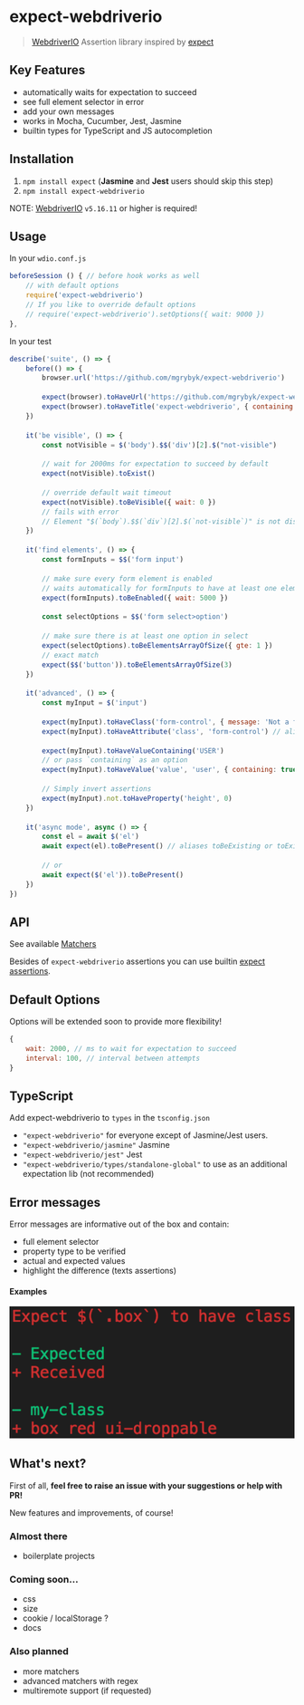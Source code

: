 # expect-webdriverio

> [WebdriverIO](https://webdriver.io/) Assertion library inspired by [expect](https://www.npmjs.com/package/expect)

## Key Features

- automatically waits for expectation to succeed
- see full element selector in error
- add your own messages
- works in Mocha, Cucumber, Jest, Jasmine
- builtin types for TypeScript and JS autocompletion

## Installation

1. `npm install expect` (**Jasmine** and **Jest** users should skip this step)
2. `npm install expect-webdriverio`

NOTE: [WebdriverIO](https://github.com/webdriverio/webdriverio) `v5.16.11` or higher is required!

## Usage

In your `wdio.conf.js`
```js
beforeSession () { // before hook works as well
    // with default options
    require('expect-webdriverio')
    // If you like to override default options
    // require('expect-webdriverio').setOptions({ wait: 9000 })
},
```

In your test
```js
describe('suite', () => {
    before(() => {
        browser.url('https://github.com/mgrybyk/expect-webdriverio')
        
        expect(browser).toHaveUrl('https://github.com/mgrybyk/expect-webdriverio')
        expect(browser).toHaveTitle('expect-webdriverio', { containing: true })
    })

    it('be visible', () => {
        const notVisible = $('body').$$('div')[2].$("not-visible")
        
        // wait for 2000ms for expectation to succeed by default
        expect(notVisible).toExist()

        // override default wait timeout        
        expect(notVisible).toBeVisible({ wait: 0 })
        // fails with error
        // Element "$(`body`).$$(`div`)[2].$(`not-visible`)" is not displayed.
    })

    it('find elements', () => {
        const formInputs = $$('form input')

        // make sure every form element is enabled
        // waits automatically for formInputs to have at least one element
        expect(formInputs).toBeEnabled({ wait: 5000 })

        const selectOptions = $$('form select>option')

        // make sure there is at least one option in select
        expect(selectOptions).toBeElementsArrayOfSize({ gte: 1 })
        // exact match
        expect($$('button')).toBeElementsArrayOfSize(3)
    })

    it('advanced', () => {
        const myInput = $('input')

        expect(myInput).toHaveClass('form-control', { message: 'Not a form control!', })
        expect(myInput).toHaveAttribute('class', 'form-control') // alias toHaveAttr
        
        expect(myInput).toHaveValueContaining('USER')
        // or pass `containing` as an option
        expect(myInput).toHaveValue('value', 'user', { containing: true, ignoreCase: true })

        // Simply invert assertions
        expect(myInput).not.toHaveProperty('height', 0)
    })

    it('async mode', async () => {
        const el = await $('el')
        await expect(el).toBePresent() // aliases toBeExisting or toExist

        // or
        await expect($('el')).toBePresent()
    })
})
``` 

## API

See available [Matchers](https://github.com/mgrybyk/expect-webdriverio/blob/master/types/expect-webdriverio.d.ts#L64)

Besides of `expect-webdriverio` assertions you can use builtin [expect assertions](https://jestjs.io/docs/en/expect).

## Default Options

Options will be extended soon to provide more flexibility!

```js
{
    wait: 2000, // ms to wait for expectation to succeed
    interval: 100, // interval between attempts
}
```

## TypeScript

Add expect-webdriverio to `types` in the `tsconfig.json`
- `"expect-webdriverio"` for everyone except of Jasmine/Jest users.
- `"expect-webdriverio/jasmine"` Jasmine
- `"expect-webdriverio/jest"` Jest
- `"expect-webdriverio/types/standalone-global"` to use as an additional expectation lib (not recommended)

## Error messages

Error messages are informative out of the box and contain:

- full element selector
- property type to be verified
- actual and expected values
- highlight the difference (texts assertions)

#### Examples
![toHaveClass](/docs/img/errors/toHaveClass.png?raw=true "toHaveClass")

## What's next?

First of all, **feel free to raise an issue with your suggestions or help with PR!**

New features and improvements, of course!

### Almost there

- boilerplate projects

### Coming soon...

- css
- size
- cookie / localStorage ?
- docs

### Also planned

- more matchers
- advanced matchers with regex
- multiremote support (if requested)

